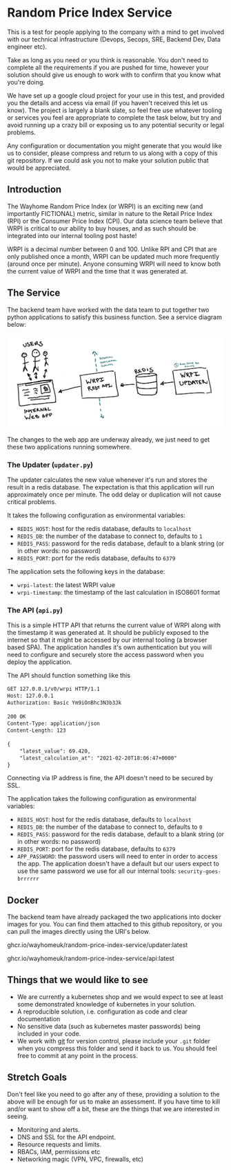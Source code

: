 Random Price Index Service
==========================

This is a test for people applying to the company with a mind to get involved
with our technical infrastructure (Devops, Secops, SRE, Backend Dev, Data
engineer etc).

Take as long as you need or you think is reasonable. You don't need to
complete all the requirements if you are pushed for time, however your
solution should give us enough to work with to confirm that you know what
you're doing.

We have set up a google cloud project for your use in this test, and provided
you the details and access via email (if you haven't received this let us
know). The project is largely a blank slate, so feel free use whatever tooling
or services you feel are appropriate to complete the task below, but try and
avoid running up a crazy bill or exposing us to any potential security or
legal problems. 

Any configuration or documentation you might generate that you would like us
to consider, please compress and return to us along with a copy of this git
repository. If we could ask you not to make your solution public that would be
appreciated.

Introduction
------------

The Wayhome Random Price Index (or WRPI) is an exciting new (and importantly
FICTIONAL) metric, similar in nature to the Retail Price Index (RPI) or the
Consumer Price Index (CPI). Our data science team believe that WRPI is
critical to our ability to buy houses, and as such should be integrated into
our internal tooling post haste!

WRPI is a decimal number between 0 and 100. Unlike RPI and CPI that are only
published once a month, WRPI can be updated much more frequently (around once
per minute). Anyone consuming WRPI will need to know both the current value of
WRPI and the time that it was generated at.

The Service
-----------

The backend team have worked with the data team to put together two python
applications to satisfy this business function. See a service diagram below:

![service diagram](./assets/service-diagram.jpg)

The changes to the web app are underway already, we just need to get these two
applications running somewhere.

### The Updater (`updater.py`)

The updater calculates the new value whenever it's run and stores the result
in a redis database. The expectation is that this application will run
approximately once per minute. The odd delay or duplication will not cause
critical problems.

It takes the following configuration as environmental variables:

* `REDIS_HOST`: host for the redis database, defaults to `localhost`
* `REDIS_DB`: the number of the database to connect to, defaults to `1`
* `REDIS_PASS`: password for the redis database, default to a blank string (or
  in other words: no password)
* `REDIS_PORT`: port for the redis database, defaults to `6379`

The application sets the following keys in the database:

* `wrpi-latest`: the latest WRPI value
* `wrpi-timestamp`: the timestamp of the last calculation in ISO8601 format

### The API (`api.py`)

This is a simple HTTP API that returns the current value of WRPI along with
the timestamp it was generated at. It should be publicly exposed to the
internet so that it might be accessed by our internal tooling (a browser based
SPA). The application handles it's own authentication but you will need to
configure and securely store the access password when you deploy the
application.

The API should function something like this

```http
GET 127.0.0.1/v0/wrpi HTTP/1.1
Host: 127.0.0.1
Authorization: Basic Ym9iOnBhc3N3b3Jk

200 OK
Content-Type: application/json
Content-Length: 123

{
    "latest_value": 69.420,
    "latest_calculation_at": "2021-02-20T18:06:47+0000"
}
```

Connecting via IP address is fine, the API doesn't need to be secured by SSL.

The application takes the following configuration as environmental variables:

* `REDIS_HOST`: host for the redis database, defaults to `localhost`
* `REDIS_DB`: the number of the database to connect to, defaults to `0`
* `REDIS_PASS`: password for the redis database, default to a blank string (or
  in other words: no password)
* `REDIS_PORT`: port for the redis database, defaults to `6379`
* `APP_PASSWORD`: the password users will need to enter in order to access
  the app. The application doesn't have a default but our users expect to use
  the same password we use for all our internal tools: `security-goes-brrrrrr`

Docker
------

The backend team have already packaged the two applications into docker images
for you. You can find them attached to this github repository, or you can pull
the images directly using the URI's below.

ghcr.io/wayhomeuk/random-price-index-service/updater:latest

ghcr.io/wayhomeuk/random-price-index-service/api:latest


Things that we would like to see
--------------------------------

* We are currently a kubernetes shop and we would expect to see at least some
  demonstrated knowledge of kubernetes in your solution.
* A reproducible solution, i.e. configuration as code and clear documentation
* No sensitive data (such as kubernetes master passwords) being included in
  your code.
* We work with [git](https://git-scm.com/) for version control, please include
  your `.git` folder when you compress this folder and send it back to us. You
  should feel free to commit at any point in the process.

Stretch Goals
-------------

Don't feel like you need to go after any of these, providing a solution to the
above will be enough for us to make an assessment. If you have time to kill
and/or want to show off a bit, these are the things that we are interested in
seeing.

* Monitoring and alerts.
* DNS and SSL for the API endpoint.
* Resource requests and limits.
* RBACs, IAM, permissions etc
* Networking magic (VPN, VPC, firewalls, etc)
